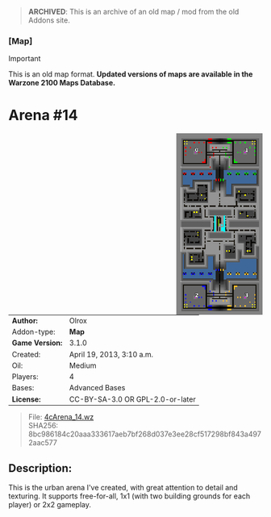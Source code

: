 > **ARCHIVED**: This is an archive of an old map / mod from the old Addons site.

### [Map]

> [!IMPORTANT]
> This is an old map format. **Updated versions of maps are available in the Warzone 2100 Maps Database.**

# Arena #14

<img src="./preview.jpg" align="right" />

| | |
| - | - |
| __Author:__ | Olrox |
| Addon-type: | __Map__ |
| __Game Version:__ | 3.1.0 |
| Created: | April 19, 2013, 3:10 a.m. |
| Oil: | Medium |
| Players: | 4 |
| Bases: | Advanced Bases |
| __License:__ | CC-BY-SA-3.0 OR GPL-2.0-or-later |

> File: [4cArena_14.wz](https://github.com/Warzone2100/old-addons-site/raw/main/assets/140/4cArena_14.wz)  
> SHA256: 8bc986184c20aaa333617aeb7bf268d037e3ee28cf517298bf843a4972aac577

## Description:

This is the urban arena I've created, with great attention to detail and texturing. It supports free-for-all, 1x1 (with two building grounds for each player) or 2x2 gameplay.

